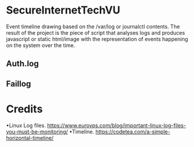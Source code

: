 # SecureInternetTechVU
Event timeline drawing based on the /var/log or journalctl  contents. The result of the project is the piece of script that analyses logs and produces javascript or static html/image with the representation of events happening on the system over the time.

## Auth.log 


## Faillog


# Credits
•Linux Log files. https://www.eurovps.com/blog/important-linux-log-files-you-must-be-monitoring/
•Timeline. https://codetea.com/a-simple-horizontal-timeline/
